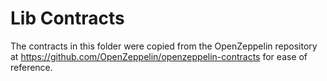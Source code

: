 # Lib Contracts

The contracts in this folder were copied from the OpenZeppelin repository at https://github.com/OpenZeppelin/openzeppelin-contracts for ease of reference.